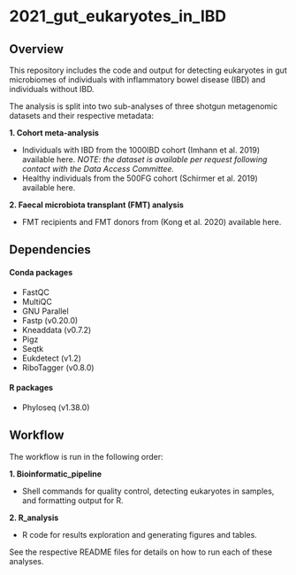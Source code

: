 # 2021_gut_eukaryotes_in_IBD

## Overview
This repository includes the code and output for detecting eukaryotes in gut microbiomes of individuals with inflammatory bowel disease (IBD) and individuals without IBD. 

The analysis is split into two sub-analyses of three shotgun metagenomic datasets and their respective metadata:

**1.	Cohort meta-analysis**
   -	Individuals with IBD from the 1000IBD cohort (Imhann et al. 2019) available here. *NOTE: the dataset is available per request following contact with the Data Access Committee.*
   -	Healthy individuals from the 500FG cohort (Schirmer et al. 2019) available here.
 
**2.	Faecal microbiota transplant (FMT) analysis**
   - FMT recipients and FMT donors from (Kong et al. 2020) available here.

## Dependencies

#### Conda packages
-	FastQC
-	MultiQC 
-	GNU Parallel
-	Fastp (v0.20.0)
-	Kneaddata (v0.7.2)
-	Pigz
-	Seqtk
-	Eukdetect (v1.2)
-	RiboTagger (v0.8.0)

#### R packages
- Phyloseq (v1.38.0)

## Workflow
The workflow is run in the following order:

**1. Bioinformatic_pipeline**
   - Shell commands for quality control, detecting eukaryotes in samples, and formatting output for R.

**2. R_analysis**
   - R code for results exploration and generating figures and tables.

See the respective README files for details on how to run each of these analyses.
